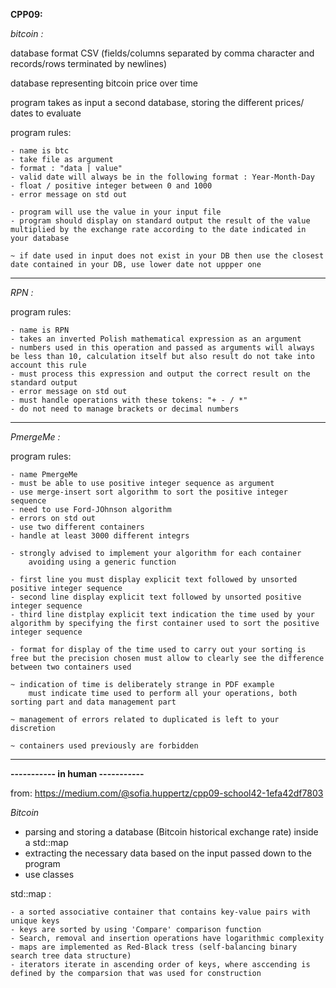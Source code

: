 
**CPP09:**

*bitcoin :*

database format CSV (fields/columns separated by comma character and records/rows terminated by newlines)

database representing bitcoin price over time


program takes as input a second database, storing the different prices/ dates to evaluate

program rules:

	- name is btc
	- take file as argument
	- format : "data | value"
	- valid date will always be in the following format : Year-Month-Day
	- float / positive integer between 0 and 1000
	- error message on std out

	- program will use the value in your input file
	- program should display on standard output the result of the value multiplied by the exchange rate according to the date indicated in your database

	~ if date used in input does not exist in your DB then use the closest date contained in your DB, use lower date not uppper one 


----------------------------------------------------------------


*RPN :*

program rules:

	- name is RPN
	- takes an inverted Polish mathematical expression as an argument
	- numbers used in this operation and passed as arguments will always be less than 10, calculation itself but also result do not take into account this rule
	- must process this expression and output the correct result on the standard output
	- error message on std out
	- must handle operations with these tokens: "+ - / *"
	- do not need to manage brackets or decimal numbers


----------------------------------------------------------------

*PmergeMe :*

program rules:

	- name PmergeMe
	- must be able to use positive integer sequence as argument
	- use merge-insert sort algorithm to sort the positive integer sequence
	- need to use Ford-JOhnson algorithm
	- errors on std out
	- use two different containers
	- handle at least 3000 different integrs

	- strongly advised to implement your algorithm for each container 
		avoiding using a generic function

	- first line you must display explicit text followed by unsorted positive integer sequence
	- second line display explicit text followed by unsorted positive integer sequence
	- third line distplay explicit text indication the time used by your algorithm by specifying the first container used to sort the positive integer sequence

	- format for display of the time used to carry out your sorting is free but the precision chosen must allow to clearly see the difference between two containers used

	~ indication of time is deliberately strange in PDF example
		must indicate time used to perform all your operations, both sorting part and data management part

	~ management of errors related to duplicated is left to your discretion

	~ containers used previously are forbidden



----------------------------------------------------------------
**----------- in human  -----------**

from: https://medium.com/@sofia.huppertz/cpp09-school42-1efa42df7803


*Bitcoin*

- parsing and storing a database (Bitcoin historical exchange rate) inside a std::map
- extracting the necessary data based on the input passed down to the program
- use classes

std::map :

	- a sorted associative container that contains key-value pairs with unique keys
	- keys are sorted by using 'Compare' comparison function
	- Search, removal and insertion operations have logarithmic complexity
	- maps are implemented as Red-Black tress (self-balancing binary search tree data structure)
	- iterators iterate in ascending order of keys, where asccending is defined by the comparsion that was used for construction

